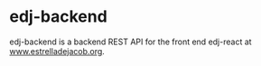# edj-backend
edj-backend is a backend REST API for the front end edj-react at www.estrelladejacob.org.
